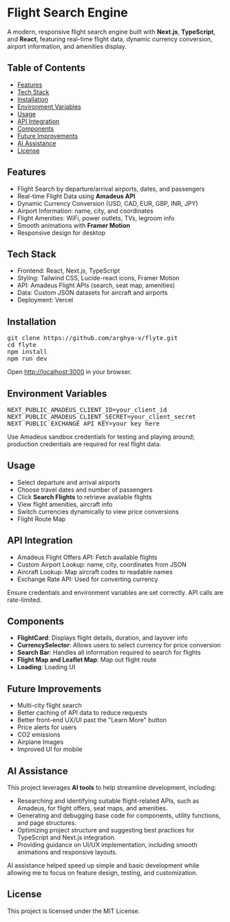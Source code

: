 <h1>Flight Search Engine</h1>
<p>A modern, responsive flight search engine built with <strong>Next.js</strong>, <strong>TypeScript</strong>, and <strong>React</strong>, featuring real-time flight data, dynamic currency conversion, airport information, and amenities display.</p>

<h2>Table of Contents</h2>
<ul>
  <li><a href="#features">Features</a></li>
  <li><a href="#tech-stack">Tech Stack</a></li>
  <li><a href="#installation">Installation</a></li>
  <li><a href="#environment-variables">Environment Variables</a></li>
  <li><a href="#usage">Usage</a></li>
  <li><a href="#api-integration">API Integration</a></li>
  <li><a href="#components">Components</a></li>
  <li><a href="#future-improvements">Future Improvements</a></li>
  <li><a href="#ai-assistance">AI Assistance</a></li>
  <li><a href="#license">License</a></li>
  
</ul>

<h2 id="features">Features</h2>
<ul>
  <li>Flight Search by departure/arrival airports, dates, and passengers</li>
  <li>Real-time Flight Data using <strong>Amadeus API</strong></li>
  <li>Dynamic Currency Conversion (USD, CAD, EUR, GBP, INR, JPY)</li>
  <li>Airport Information: name, city, and coordinates</li>
  <li>Flight Amenities: WiFi, power outlets, TVs, legroom info</li>
  <li>Smooth animations with <strong>Framer Motion</strong></li>
  <li>Responsive design for desktop</li>
</ul>

<h2 id="tech-stack">Tech Stack</h2>
<ul>
  <li>Frontend: React, Next.js, TypeScript</li>
  <li>Styling: Tailwind CSS, Lucide-react icons, Framer Motion</li>
  <li>API: Amadeus Flight APIs (search, seat map, amenities)</li>
  <li>Data: Custom JSON datasets for aircraft and airports</li>
  <li>Deployment: Vercel</li>
</ul>

<h2 id="installation">Installation</h2>
<pre>
git clone https://github.com/arghya-v/flyte.git
cd flyte
npm install
npm run dev
</pre>
<p>Open <a href="http://localhost:3000">http://localhost:3000</a> in your browser.</p>

<h2 id="environment-variables">Environment Variables</h2>
<pre>
NEXT_PUBLIC_AMADEUS_CLIENT_ID=your_client_id
NEXT_PUBLIC_AMADEUS_CLIENT_SECRET=your_client_secret
NEXT_PUBLIC_EXCHANGE_API_KEY=your_key_here
</pre>
<p>Use Amadeus sandbox credentials for testing and playing around; production credentials are required for real flight data.</p>

<h2 id="usage">Usage</h2>
<ul>
  <li>Select departure and arrival airports</li>
  <li>Choose travel dates and number of passengers</li>
  <li>Click <strong>Search Flights</strong> to retrieve available flights</li>
  <li>View flight amenities, aircraft info</li>
  <li>Switch currencies dynamically to view price conversions</li>
  <li>Flight Route Map</li>
</ul>

<h2 id="api-integration">API Integration</h2>
<ul>
  <li>Amadeus Flight Offers API: Fetch available flights</li>
  <li>Custom Airport Lookup: name, city, coordinates from JSON</li>
  <li>Aircraft Lookup: Map aircraft codes to readable names</li>
  <li>Exchange Rate API: Used for converting currency</li>
  
</ul>
<p>Ensure credentials and environment variables are set correctly. API calls are rate-limited.</p>

<h2 id="components">Components</h2>
<ul>
  <li><strong>FlightCard</strong>: Displays flight details, duration, and layover info</li>
  <li><strong>CurrencySelector</strong>: Allows users to select currency for price conversion</li>
  <li><strong>Search Bar</strong>: Handles all information required to search for flights</li>
  <li><strong>Flight Map and Leaflet Map</strong>: Map out flight route</li>
  <li> <strong>Loading</strong>: Loading UI</li>
  
</ul>

<h2 id="future-improvements">Future Improvements</h2>
<ul>
  <li>Multi-city flight search</li>
  <li>Better caching of API data to reduce requests</li>
  <li>Better front-end UX/UI past the "Learn More" button</li>
  <li>Price alerts for users</li>
  <li>CO2 emissions</li>
  <li>Airplane Images</li>
  <li>Improved UI for mobile</li>
  
</ul>

<h2 id="ai-assistance">AI Assistance</h2>
<p>This project leverages <strong>AI tools</strong> to help streamline development, including:</p>
<ul>
  <li>Researching and identifying suitable flight-related APIs, such as Amadeus, for flight offers, seat maps, and amenities.</li>
  <li>Generating and debugging base code for components, utility functions, and page structures.</li>
  <li>Optimizing project structure and suggesting best practices for TypeScript and Next.js integration.</li>
  <li>Providing guidance on UI/UX implementation, including smooth animations and responsive layouts.</li>
</ul>
<p>AI assistance helped speed up simple and basic development while allowing me to focus on feature design, testing, and customization.</p>

<h2 id="license">License</h2>
<p>This project is licensed under the MIT License.</p>

</body>
</html>
